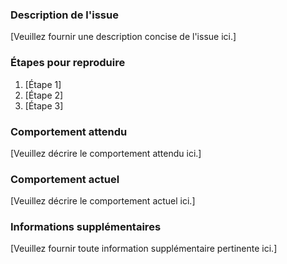 ### Description de l'issue

[Veuillez fournir une description concise de l'issue ici.]

### Étapes pour reproduire

1. [Étape 1]
2. [Étape 2]
3. [Étape 3]

### Comportement attendu

[Veuillez décrire le comportement attendu ici.]

### Comportement actuel

[Veuillez décrire le comportement actuel ici.]

### Informations supplémentaires

[Veuillez fournir toute information supplémentaire pertinente ici.]
